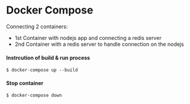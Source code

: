 # Docker Compose
Connecting 2 containers:
+ 1st Container with nodejs app and connecting a redis server
+ 2nd Container with a redis server to handle connection on the nodejs

#### Instrcution of build & run process

`$ docker-compose up --build`

#### Stop container

`$ docker-compose down`
